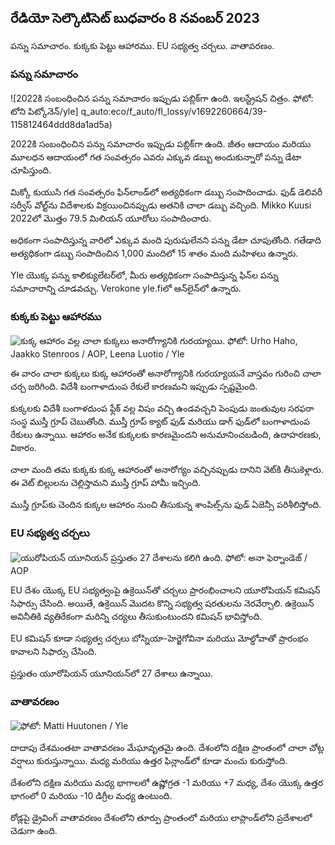 ## రేడియో సెల్కౌటిసెట్ బుధవారం 8 నవంబర్ 2023

పన్ను సమాచారం. కుక్కకు పెట్టు ఆహారము. EU సభ్యత్వ చర్చలు. వాతావరణం.

### పన్ను సమాచారం

![2022కి సంబంధించిన పన్ను సమాచారం ఇప్పుడు పబ్లిక్‌గా ఉంది. ఇలస్ట్రేషన్ చిత్రం. ఫోటో: టోని పిట్కోనెన్/yle] q_auto:eco/f_auto/fl_lossy/v1692260664/39-115812464ddd8da1ad5a)

2022కి సంబంధించిన పన్ను సమాచారం ఇప్పుడు పబ్లిక్‌గా ఉంది. జీతం ఆదాయం మరియు మూలధన ఆదాయంలో గత సంవత్సరం ఎవరు ఎక్కువ డబ్బు అందుకున్నారో పన్ను డేటా చూపిస్తుంది.

మిక్కో కుయుసి గత సంవత్సరం ఫిన్‌లాండ్‌లో అత్యధికంగా డబ్బు సంపాదించాడు. ఫుడ్ డెలివరీ సర్వీస్ వోల్ట్‌ను విదేశాలకు విక్రయించినప్పుడు అతనికి చాలా డబ్బు వచ్చింది. Mikko Kuusi 2022లో మొత్తం 79.5 మిలియన్ యూరోలు సంపాదించారు.

అధికంగా సంపాదిస్తున్న వారిలో ఎక్కువ మంది పురుషులేనని పన్ను డేటా చూపుతోంది. గతేడాది అత్యధికంగా డబ్బు సంపాదించిన 1,000 మందిలో 15 శాతం మంది మహిళలు ఉన్నారు.

Yle యొక్క పన్ను కాలిక్యులేటర్‌లో, మీరు అత్యధికంగా సంపాదిస్తున్న ఫిన్‌ల పన్ను సమాచారాన్ని చూడవచ్చు. Verokone yle.fiలో ఆన్‌లైన్‌లో ఉన్నారు.

### కుక్కకు పెట్టు ఆహారము

![కుక్క ఆహారం వల్ల చాలా కుక్కలు అనారోగ్యానికి గురయ్యాయి. ఫోటో: Urho Haho, Jaakko Stenroos / AOP, Leena Luotio / Yle](https://images.cdn.yle.fi/image/upload/c_crop,h_1080,w_1919,x_0,y_0/ar_1.7777777777777,gf_77777,h_675,w_1200/dpr_1.0/q_auto:eco/f_auto/fl_lossy/v1699386970/39-11965956548f484ed3bb)

ఈ వారం చాలా కుక్కలు కుక్క ఆహారంతో అనారోగ్యానికి గురయ్యాయనే వాస్తవం గురించి చాలా చర్చ జరిగింది. విదేశీ బంగాళాదుంప రేకులే కారణమని ఇప్పుడు స్పష్టమైంది.

కుక్కలకు విదేశీ బంగాళదుంప ఫ్లేక్ వల్ల విషం వచ్చి ఉండవచ్చని పెంపుడు జంతువుల సరఫరా సంస్థ ముస్తీ గ్రూప్ చెబుతోంది. ముస్తీ గ్రూప్ క్యాట్ ఫుడ్ మరియు డాగ్ ఫుడ్‌లో బంగాళాదుంప రేకులు ఉన్నాయి. ఆహారం అనేక కుక్కలకు కారణమైందని అనుమానించబడింది, ఉదాహరణకు, వికారం.

చాలా మంది తమ కుక్కకు కుక్క ఆహారంతో అనారోగ్యం వచ్చినప్పుడు దానిని వెట్‌కి తీసుకెళ్లారు. ఈ వెట్ బిల్లులను చెల్లిస్తామని ముస్తీ గ్రూప్ హామీ ఇచ్చింది.

ముస్తీ గ్రూప్‌కు చెందిన కుక్కల ఆహారం నుంచి తీసుకున్న శాంపిల్స్‌ను ఫుడ్ ఏజెన్సీ పరిశీలిస్తోంది.

### EU సభ్యత్వ చర్చలు

![యురోపియన్ యూనియన్ ప్రస్తుతం 27 దేశాలను కలిగి ఉంది. ఫోటో: అనా ఫెర్నాండెజ్ / AOP](https://images.cdn.yle.fi/image/upload/c_crop,h_2394,w_4256,x_0,y_419/ar_1.777777777777777777,c_fill,g1_faces/hd_1_faces.q_auto:eco/f_auto/fl_lossy/v1632407032/39-857648614c8a7c923f2)

EU దేశం యొక్క EU సభ్యత్వంపై ఉక్రెయిన్‌తో చర్చలు ప్రారంభించాలని యూరోపియన్ కమిషన్ సిఫార్సు చేసింది. అయితే, ఉక్రెయిన్ మొదట కొన్ని సభ్యత్వ షరతులను నెరవేర్చాలి. ఉక్రెయిన్ అవినీతికి వ్యతిరేకంగా మరిన్ని చర్యలు తీసుకుంటుందని కమిషన్ భావిస్తోంది.

EU కమిషన్ కూడా సభ్యత్వ చర్చలు బోస్నియా-హెర్జెగోవినా మరియు మోల్డోవాతో ప్రారంభం కావాలని సిఫార్సు చేసింది.

ప్రస్తుతం యూరోపియన్ యూనియన్‌లో 27 దేశాలు ఉన్నాయి.

### వాతావరణం

![ ఫోటో: Matti Huutonen / Yle](https://images.cdn.yle.fi/image/upload/c_crop,h_1080,w_1919,x_0,y_0/ar_1.77777777777777777,c_fill,g1_faces.d_1700/q_auto:eco/f_auto/fl_lossy/v1699449326/39-1197700654b89b86284a)

దాదాపు దేశమంతటా వాతావరణం మేఘావృతమై ఉంది. దేశంలోని దక్షిణ ప్రాంతంలో చాలా చోట్ల వర్షాలు కురుస్తున్నాయి. మధ్య మరియు ఉత్తర ఫిన్లాండ్‌లో కూడా మంచు కురుస్తోంది.

దేశంలోని దక్షిణ మరియు మధ్య భాగాలలో ఉష్ణోగ్రత -1 మరియు +7 మధ్య, దేశం యొక్క ఉత్తర భాగంలో 0 మరియు -10 డిగ్రీల మధ్య ఉంటుంది.

రోడ్లపై డ్రైవింగ్ వాతావరణం దేశంలోని తూర్పు ప్రాంతంలో మరియు లాప్లాండ్‌లోని ప్రదేశాలలో చెడుగా ఉంది.